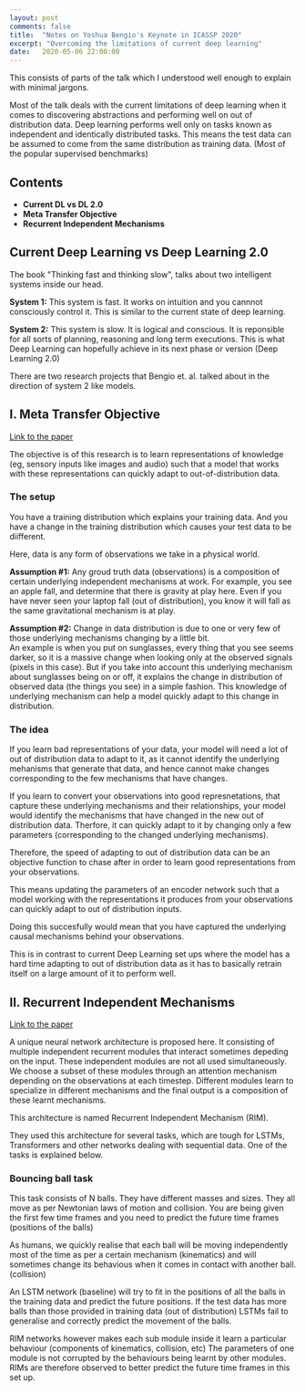 ```yaml
---
layout: post
comments: false
title:  "Notes on Yoshua Bengio's Keynote in ICASSP 2020"
excerpt: "Overcoming the limitations of current deep learning"
date:   2020-05-06 22:00:00
---
```

This consists of parts of the talk which I understood well enough to explain with minimal jargons.

Most of the talk deals with the current limitations of deep learning when it comes to discovering abstractions and performing well on out of distribution data. Deep learning performs well only on tasks known as independent and identically distributed tasks. This means the test data can be assumed to come from the same distribution as training data. (Most of the popular supervised benchmarks)

## Contents
- **Current DL vs DL 2.0**
- **Meta Transfer Objective**
- **Recurrent Independent Mechanisms**

## Current Deep Learning vs Deep Learning 2.0
The book "Thinking fast and thinking slow", talks about two intelligent systems inside our head.

**System 1:** This system is fast. It works on intuition and you cannnot consciously control it. This is similar to the current state of deep learning.

**System 2:** This system is slow. It is logical and conscious. It is reponsible for all sorts of planning, reasoning and long term executions. This is what Deep Learning can hopefully achieve in its next phase or version (Deep Learning 2.0)

There are two research projects that Bengio et. al. talked about in the direction of system 2 like models.

## I. Meta Transfer Objective 
[Link to the paper](https://arxiv.org/pdf/1901.10912.pdf)

The objective is of this research is to learn representations of knowledge (eg, sensory inputs like images and audio) such that a model that works with these representations can quickly adapt to out-of-distribution data.

### The setup
You have a training distribution which explains your training data. And you have a change in the training distribution which causes your test data to be diifferent.

Here, data is any form of observations we take in a physical world.

**Assumption #1:** Any groud truth data (observations) is a composition of certain underlying independent mechanisms at work. For example, you see an apple fall, and determine that there is gravity at play here. Even if you have never seen your laptop fall (out of distribution), you know it will fall as the same gravitational mechanism is at play.

**Assumption #2:** Change in data distribution is due to one or very few of those underlying mechanisms changing by a little bit.  
An example is when you put on sunglasses, every thing that you see seems darker, so it is a massive change when looking only at the observed signals (pixels in this case). But if you take into account this underlying mechanism about sunglasses being on or off, it explains the change in distribution of observed data (the things you see) in a simple fashion. This knowledge of underlying mechanism can help a model quickly adapt to this change in distribution. 

### The idea
If you learn bad representations of your data, your model will need a lot of out of distribution data to adapt to it, as it cannot identify the underlying mehanisms that generate that data, and hence cannot make changes corresponding to the few mechanisms that have changes.

If you learn to convert your observations into good represnetations, that capture these underlying mechanisms and their relationships, your model would identify the mechanisms that have changed in the new out of distribution data. Therfore, it can quickly adapt to it by changing only a few parameters (corresponding to the changed underlying mechanisms).

Therefore, the speed of adapting to out of distribution data can be an objective function to chase after in order to learn good representations from your observations. 

This means updating the parameters of an encoder network such that a model working with the representations it produces from your observations can quickly adapt to out of distribution inputs.

Doing this succesfully would mean that you have captured the underlying causal mechanisms behind your observations.

This is in contrast to current Deep Learning set ups where the model has a hard time adapting to out of distribution data as it has to basically retrain itself on a large amount of it to perform well.

## II. Recurrent Independent Mechanisms
[Link to the paper](https://arxiv.org/pdf/1909.10893.pdf)

A unique neural network architecture is proposed here. It consisting of multiple independent recurrent modules that interact sometimes depeding on the input. These independent modules are not all used simultaneously. We choose a subset of these modules through an attention mechanism depending on the observations at each timestep. Different modules learn to specialize in different mechanisms and the final output is a composition of these learnt mechanisms.

This architecture is named Recurrent Independent Mechanism (RIM).

They used this architecture for several tasks, which are tough for LSTMs, Transformers and other networks dealing with sequential data. One of the tasks is explained below.

### Bouncing ball task
This task consists of N balls. They have different masses and sizes. They all move as per Newtonian laws of motion and collision. You are being given the first few time frames and you need to predict the future time frames (positions of the balls) 

As humans, we quickly realise that each ball will be moving independently most of the time as per a certain mechanism (kinematics) and will sometimes change its behavious when it comes in contact with another ball. (collision)

An LSTM network (baseline) will try to fit in the positions of all the balls in the training data and predict the future positions. If the test data has more balls than those provided in training data (out of distribution) LSTMs fail to generalise and correctly predict the movement of the balls.

RIM networks however makes each sub module inside it learn a particular behaviour (components of kinematics, collision, etc) The parameters of one module is not corrupted by the behaviours being learnt by other modules. RIMs are therefore observed to better predict the future time frames in this set up.
